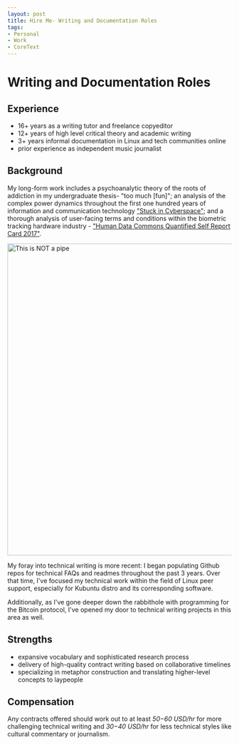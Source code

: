 ```yaml
---
layout: post
title: Hire Me- Writing and Documentation Roles
tags:
- Personal
- Work
- CoreText
---
```


# Writing and Documentation Roles

## Experience

* 16+ years as a writing tutor and freelance copyeditor
* 12+ years of high level critical theory and academic writing
* 3+ years informal documentation in Linux and tech communities online
* prior experience as independent music journalist

## Background

My long-form work includes a psychoanalytic theory of the roots of addiction in my undergraduate thesis- "too much [fun]"; an analysis of the complex power dynamics throughout the first one hundred years of information and communication technology ["Stuck in Cyberspace"](http://stuckincyber.space); and a thorough analysis of user-facing terms and conditions within the biometric tracking hardware industry - ["Human Data Commons Quantified Self Report Card 2017"](https://humandatacommons.org/quantified-self/).

<img src="{{ site.baseurl }}assets/imgs/1907565010_chroma.jpg" alt="This is NOT a pipe" style="width:700px">

My foray into technical writing is more recent: I began populating Github repos for technical FAQs and readmes throughout the past 3 years. Over that time, I've focused my technical work within the field of Linux peer support, especially for Kubuntu distro and its corresponding software. 

Additionally, as I've gone deeper down the rabbithole with programming for the Bitcoin protocol, I've opened my door to technical writing projects in this area as well.

## Strengths
* expansive vocabulary and sophisticated research process
* delivery of high-quality contract writing based on collaborative timelines
* specializing in metaphor construction and translating higher-level concepts to laypeople

## Compensation
Any contracts offered should work out to at least *$50-$60 USD/hr* for more challenging technical writing and *$30-$40 USD/hr* for less technical styles like cultural commentary or journalism. 
